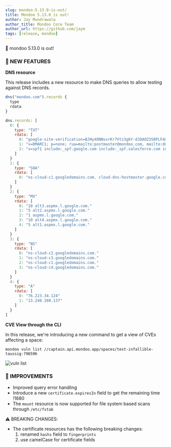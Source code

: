 ```yaml
---
slug: mondoo-5.13.0-is-out/
title: Mondoo 5.13.0 is out!
author: Jay Mundrawala
author_title: Mondoo Core Team
author_url: https://github.com/jaym
tags: [release, mondoo]
---
```


🥳 mondoo 5.13.0 is out!

### 🎉 NEW FEATURES

**DNS resource**

This release includes a new resource to make DNS queries to allow
testing against DNS records.

```javascript
dns("mondoo.com").records {
  type
  rdata
}
```

```javascript
dns.records: [
  0: {
    type: "TXT"
    rdata: [
      0: "google-site-verification=BJHy4ONNsxrKr7Vtz3g6Y-dJDAOZ3S0PLFdqKVZv6To"
      1: "v=DMARC1; p=none; rua=mailto:postmaster@mondoo.com, mailto:dmarc@mondoo.com; sp=none; pct=100; adkim=r; aspf=r"
      2: "v=spf1 include:_spf.google.com include:_spf.salesforce.com include:amazonses.com include:mail.zendesk.com  ~all"
    ]
  }
  1: {
    type: "SOA"
    rdata: [
      0: "ns-cloud-c1.googledomains.com. cloud-dns-hostmaster.google.com. 1 21600 3600 259200 300"
    ]
  }
  2: {
    type: "MX"
    rdata: [
      0: "10 alt3.aspmx.l.google.com."
      1: "5 alt2.aspmx.l.google.com."
      2: "1 aspmx.l.google.com."
      3: "10 alt4.aspmx.l.google.com."
      4: "5 alt1.aspmx.l.google.com."
    ]
  }
  3: {
    type: "NS"
    rdata: [
      0: "ns-cloud-c2.googledomains.com."
      1: "ns-cloud-c3.googledomains.com."
      2: "ns-cloud-c1.googledomains.com."
      3: "ns-cloud-c4.googledomains.com."
    ]
  }
  4: {
    type: "A"
    rdata: [
      0: "76.223.34.124"
      1: "13.248.160.137"
    ]
  }
]
```

**CVE View through the CLI**

In this release, we're introducing a new command to get a view of CVEs affecting a space:

```
mondoo vuln list //captain.api.mondoo.app/spaces/test-infallible-taussig-796596
```

![vuln list](/img/releases/2021-11-10-mondoo-5.13.0-is-out/vuln.png)

### 🧹 IMPROVEMENTS

- Improved query error handling
- Introduce a new `certificate.expiresIn` field to get the remaining time !1680
- The `mount` resource is now supported for file system based scans through `/etc/fstab`

⚠️ BREAKING CHANGES:

- The certificate resources has the following breaking changes:
  1. renamed `hashs` field to `fingerprints`
  1. use camelCase for certificate fields
